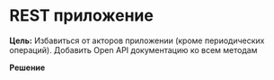 # REST приложение

**Цель:** Избавиться от акторов приложении (кроме периодических операций).
Добавить Open API документацию ко всем методам

**Решение**

